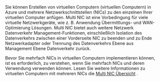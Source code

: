 Sie können Erstellen von virtuellen Computern (virtuellen Computern) in Azure und mehrere Netzwerkschnittstellen (NICs) zu den einzelnen Ihrer virtuellen Computer anfügen. Multi NIC ist eine Vorbedingung für viele virtuelle Netzwerkgeräte, wie z. B. Anwendung Übermittlungs- und WAN-Optimierung Lösungen. Multi NIC bietet auch weitere Netzwerk Datenverkehr Management-Funktionen, einschließlich Isolation des Datenverkehrs zwischen einer Vorderseite NIC zu beenden und zu Ende Netzwerkadapter oder Trennung des Datenverkehrs Ebene aus Management Ebene Datenverkehr zurück.

Bevor Sie mehrfach NICs in virtuellen Computern implementieren können, ist es erforderlich, zu verstehen, wenn Sie mehrfach NICs und deren Verwendung verwenden können. Lesen Sie weitere Informationen zu virtuellen Computern mit mehreren NICs die [Multi NIC Übersicht](../articles/virtual-network/virtual-networks-multiple-nics.md) .
